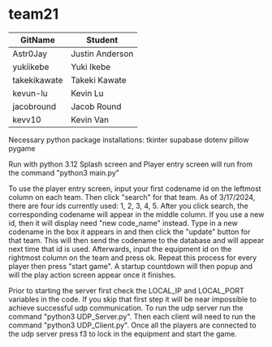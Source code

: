 # team21
|  GitName | Student |
|----------|---------|
|Astr0Jay|Justin Anderson|
|yukiikebe|Yuki Ikebe|
|takekikawate|Takeki Kawate|
|kevun-lu| Kevin Lu|
|jacobround|Jacob Round|
|kevv10|Kevin Van|


Necessary python package installations:
tkinter
supabase
dotenv
pillow
pygame

Run with python 3.12
Splash screen and Player entry screen will run from the command "python3 main.py"

To use the player entry screen, input your first codename id on the leftmost column on each team. Then click "search" for that team.
As of 3/17/2024, there are four ids currently used: 1, 2, 3, 4, 5. After you click search, the corresponding codename will appear in the middle column. If you use a new id, then it will display need "new code_name" instead. Type in a new codename in the box it appears in and then click the "update" button for that team. This will then send the codename to the database and will appear next time that id is used. Afterwards, input the equipment id on the rightmost column on the team and press ok. Repeat this process for every player then press "start game". A startup countdown will then popup and will the play action screen appear once it finishes.

Prior to starting the server first check the LOCAL_IP and LOCAL_PORT variables in the code.
If you skip that first step it will be near impossible to achieve successful udp communication.
To run the udp server run the command "python3 UDP_Server.py".
Then each client will need to run the command "python3 UDP_Client.py".
Once all the players are connected to the udp server press f3 to lock in the equipment and start the game.
